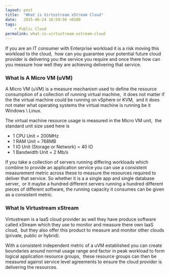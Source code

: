 ```yaml
---
layout: post
title:  "What is Virtustream xStream Cloud"
date:   2015-06-24 16:59:56 +0100
tags:
    - Public Cloud
permalink: what-is-virtustream-xstream-cloud
---
```

If you are an IT consumer with Enterprise workload it is a risk moving this workload to the cloud,  how can you 
guarantee your potential future cloud provider is delivering you the service you require and once there how can 
you measure how well they are achieving delivering that service.

<h3>What Is A Micro VM (uVM)</h3>

A Micro VM (uVM) is a measure mechanism used to define the resource consumption of a collection of running 
virtual machine,  it does not matter if the the virtual machine could be running on vSphere or KVM,  and it 
does not mater what operating systems the virtual machine is running be it Windows \ Linux.

The virtual machine resource usage is measured in the Micro VM unit,  the standard unit size used here is
<ul>
	<li>1 CPU Unit = 200MHz</li>
	<li>1 RAM Unit = 768MB</li>
	<li>1 IO Unit (Storage or Network) = 40 IO</li>
	<li>1 Bandwidth Unit = 2 Mb/s</li>
</ul>
If you take a collection of servers running differing workloads which combine to provide an application service 
you can use a consistent measurement metric across these to measure the resources required to deliver that service. 
So whether it is a a single app and single database server,  or it maybe a hundred different servers running a 
hundred different pieces of different software, the running capacity it consumes can be given as a consistent metric.

<h3>What Is Virtustream xStream</h3>
Virtustream is a IaaS cloud provider as well they have produce software called xStream which they use to monitor 
and measure there own IaaS cloud,  but they also offer this product to measure and monitor other clouds (private, 
public or hybrid).

With a consistent independent metric of a uVM established you can create boundaries around normal usage range 
and factor in peak workload to form logical application resource groups,  these resource groups can then be 
measured against service level agreements to ensure the cloud provider is delivering the resources.